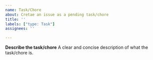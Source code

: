 ```yaml
---
name: Task/Chore
about: Cretae an issue as a pending task/chore
title: ''
labels: ["type: Task"]
assignees: ''

---
```


**Describe the task/chore**
A clear and concise description of what the task/chore is.

